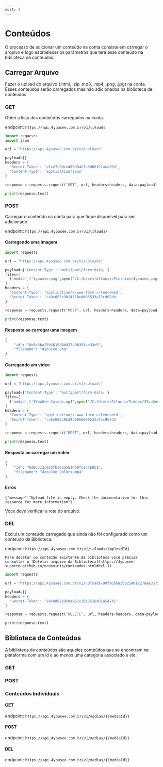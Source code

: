 ```yaml
---
sort: 3
---
```


# Conteúdos

O processo de adicionar um conteúdo na conta consiste em carregar o arquivo e logo estabelecer os parámetros que terá esse conteúdo na biblioteca de conteúdos.

## Carregar Arquivo

Fazer o upload do arquivo (.html, .zip .mp3, .mp4, .png, .jpg) na conta. Esses conteúdos serão carregados mas não adicionados na biblioteca de conteúdos.

### GET

Obter a lista dos conteúdos carregados na conta. 

endpoint: `https://api.4yousee.com.br/v1/uploads`

```python
import requests
import json

url = "https://api.4yousee.com.br/v1/uploads"

payload={}
headers = {
  'Secret-Token': 'a1be7c9dced06d34e7a6d061924ea99d',
  'Content-Type': 'application/json'
}

response = requests.request("GET", url, headers=headers, data=payload)

print(response.text)
```

### POST

Carregar o conteúdo na conta para que fique disponível para ser adicionado.

endpoint: `https://api.4yousee.com.br/v1/uploads/`

#### Carregando uma imagem

```python
import requests

url = "https://api.4yousee.com.br/v1/uploads"

payload={'Content-Type': 'multipart/form-data;'}
files=[
  ('media',('4yousee.png',open('/C:/Users/Alfonso/Pictures/4yousee.png','rb'),'image/png'))
]
headers = {
  'Content-Type': 'application/x-www-form-urlencoded',
  'Secret-Token': 'ca0c685c9b24310e6d08533a73c967db'
}

response = requests.request("POST", url, headers=headers, data=payload, files=files)

print(response.text)
```

#### Resposta ao carregar uma imagem

```python
{
    "id": "8e5e3ba750d619d6b827a96351ae33e9",
    "filename": "4yousee.png"
}
```

#### Carregando um video

```python
import requests

url = "https://api.4yousee.com.br/v1/uploads"

payload={'Content-Type': 'multipart/form-data;'}
files=[
  ('media',('4YouSee Colors.mp4',open('/C:/Users/Alfonso/Videos/4YouSee Colors.mp4','rb'),'application/octet-stream'))
]
headers = {
  'Content-Type': 'application/x-www-form-urlencoded',
  'Secret-Token': 'ca0c685c9b24310e6d08533a73c967db'
}

response = requests.request("POST", url, headers=headers, data=payload, files=files)

print(response.text)

```

#### Resposta ao carregar um video

```python
{
    "id": "0e8c712c92dfba83d5614b0fc1cdb8b1",
    "filename": "4YouSee Colors.mp4"
}
```

#### Erros

`{"message":"Upload file is empty. Check the documentation for this resource for more information"}`

Voce deve verificar a rota do arquivo.


### DEL

Exclui um conteúdo carregado que ainda não foi configurado como um conteúdo da Biblioteca.

endpoint: `https://api.4yousee.com.br/v1/uploads/{uploadId}`

```tip
Para deletar um conteúdo existente da biblioteca você precisa consultar o [Deletar arquivo da Biblioteca](https://4yousee-suporte.github.io/endpoints/conteudos.html#del-1)
```

```python
import requests

url = "https://api.4yousee.com.br/v1/uploads/00fa6bba3bb250012278ae03754ad1bb"  # Esse id é o recebido na resposta ao fazer o post de carregar a media.

payload={}
headers = {
  'Secret-Token': '2848d026950a961c15b3518901a54741'
}

response = requests.request("DELETE", url, headers=headers, data=payload)

print(response.text)
```

## Biblioteca de Conteúdos

A biblioteca de conteúdos são aqueles conteúdos que se encontram na plataforma com um id e ao menos uma categoria associado a ele.

### GET

### POST

### Conteúdos Individuais

#### GET

endpoint: `https://api.4yousee.com.br/v1/medias/{{mediaId}}`

#### POST

endpoint: `https://api.4yousee.com.br/v1/medias/{{mediaId}}`

#### DEL

endpoint: `https://api.4yousee.com.br/v1/medias/{{mediaId}}`
